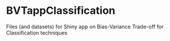 # BVTappClassification
Files (and datasets) for Shiny app on Bias-Variance Trade-off for Classification techniques
